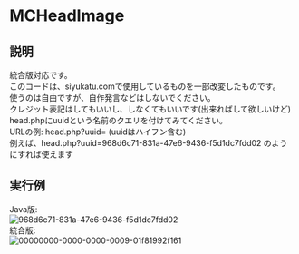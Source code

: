 # MCHeadImage
## 説明
統合版対応です。<br>
このコードは、siyukatu.comで使用しているものを一部改変したものです。<br>
使うのは自由ですが、自作発言などはしないでください。<br>
クレジット表記はしてもいいし、しなくてもいいです(出来ればして欲しいけど)<br>
head.phpにuuidという名前のクエリを付けてみてください。<br>
URLの例: head.php?uuid=<uuid> (uuidはハイフン含む)<br>
例えば、head.php?uuid=968d6c71-831a-47e6-9436-f5d1dc7fdd02 のようにすれば使えます
## 実行例
Java版:<br>
![968d6c71-831a-47e6-9436-f5d1dc7fdd02](https://cdn.siyukatu.com/heads/968d6c71-831a-47e6-9436-f5d1dc7fdd02.webp)<br>
統合版:<br>
![00000000-0000-0000-0009-01f81992f161](https://cdn.siyukatu.com/heads/00000000-0000-0000-0009-01f81992f161.webp)<br>
